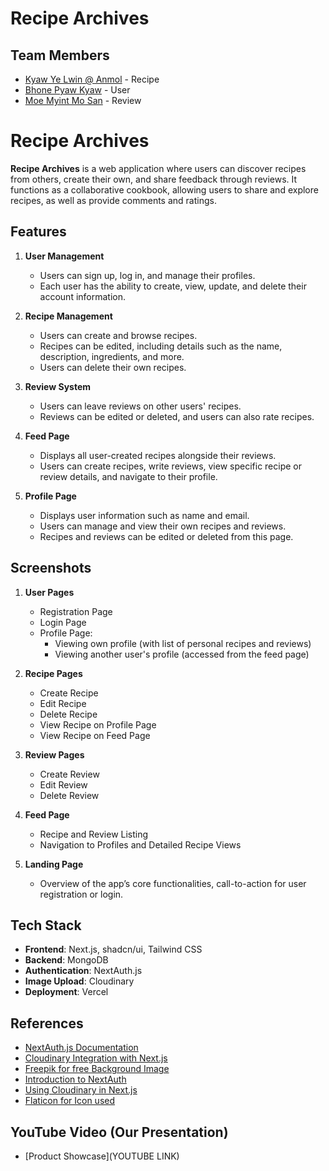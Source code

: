 # Recipe Archives

## Team Members
- [Kyaw Ye Lwin @ Anmol](https://github.com/KyawYeLwin) - Recipe
- [Bhone Pyaw Kyaw](https://github.com/BhonePyae-Kyaw) - User
- [Moe Myint Mo San](https://github.com/MoeMyintMoSan) - Review

# Recipe Archives

**Recipe Archives** is a web application where users can discover recipes from others, create their own, and share feedback through reviews. It functions as a collaborative cookbook, allowing users to share and explore recipes, as well as provide comments and ratings.

## Features

1. **User Management**
   - Users can sign up, log in, and manage their profiles.
   - Each user has the ability to create, view, update, and delete their account information.

2. **Recipe Management**
   - Users can create and browse recipes.
   - Recipes can be edited, including details such as the name, description, ingredients, and more.
   - Users can delete their own recipes.

3. **Review System**
   - Users can leave reviews on other users' recipes.
   - Reviews can be edited or deleted, and users can also rate recipes.

4. **Feed Page**
   - Displays all user-created recipes alongside their reviews.
   - Users can create recipes, write reviews, view specific recipe or review details, and navigate to their profile.

5. **Profile Page**
   - Displays user information such as name and email.
   - Users can manage and view their own recipes and reviews.
   - Recipes and reviews can be edited or deleted from this page.

## Screenshots
1. **User Pages**
   - Registration Page
   - Login Page
   - Profile Page:
     - Viewing own profile (with list of personal recipes and reviews)
     - Viewing another user's profile (accessed from the feed page)

2. **Recipe Pages**
   - Create Recipe
   - Edit Recipe
   - Delete Recipe
   - View Recipe on Profile Page
   - View Recipe on Feed Page

3. **Review Pages**
   - Create Review
   - Edit Review
   - Delete Review

4. **Feed Page**
   - Recipe and Review Listing
   - Navigation to Profiles and Detailed Recipe Views

5. **Landing Page**
   - Overview of the app’s core functionalities, call-to-action for user registration or login.

## Tech Stack

- **Frontend**: Next.js, shadcn/ui, Tailwind CSS
- **Backend**: MongoDB
- **Authentication**: NextAuth.js
- **Image Upload**: Cloudinary
- **Deployment**: Vercel


## References
- [NextAuth.js Documentation](https://next-auth.js.org/)
- [Cloudinary Integration with Next.js](https://next.cloudinary.dev/installation)
- [Freepik for free Background Image](https://www.freepik.com/free-photos-vectors/recipe-background)
- [Introduction to NextAuth](https://youtu.be/Aq4FstAD3iM?si=7m1f5Bep316UmQ3K)
- [Using Cloudinary in Next.js](https://youtu.be/Cm6-3pVCPEI?si=ps_0VOu6rE_ANiEw)
- [Flaticon for Icon used](https://www.flaticon.com/search?word=food)

## YouTube Video (Our Presentation)
- [Product Showcase](YOUTUBE LINK)
